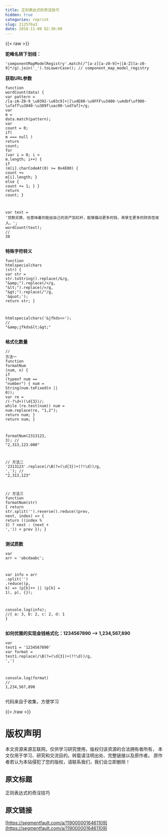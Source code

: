 ```yaml
---
title: 正则表达式的奇淫技巧
hidden: true
categories: reprint
slug: 212576a3
date: 2018-11-08 02:30:09
---
```


{{< raw >}}
<p><strong>&#x9A7C;&#x5CF0;&#x540D;&#x8F6C;&#x4E0B;&#x5212;&#x7EBF;&#xFF1A;</strong></p><div class="widget-codetool" style="display:none"><div class="widget-codetool--inner"><span class="selectCode code-tool" data-toggle="tooltip" data-placement="top" title="" data-original-title="&#x5168;&#x9009;"></span> <span type="button" class="copyCode code-tool" data-toggle="tooltip" data-placement="top" data-clipboard-text="&apos;componentMapModelRegistry&apos;.match(/^[a-z][a-z0-9]+|[A-Z][a-z0-9]*/g).join(&apos;_&apos;).toLowerCase(); // component_map_model_registry" title="" data-original-title="&#x590D;&#x5236;"></span> <span type="button" class="saveToNote code-tool" data-toggle="tooltip" data-placement="top" title="" data-original-title="&#x653E;&#x8FDB;&#x7B14;&#x8BB0;"></span></div></div><pre class="hljs markdown"><code style="word-break:break-word;white-space:initial">&apos;componentMapModelRegistry&apos;.match(/^[<span class="hljs-string">a-z</span>][<span class="hljs-symbol">a-z0-9</span>]+|[<span class="hljs-string">A-Z</span>][<span class="hljs-symbol">a-z0-9</span>]*/g).join(&apos;<span class="hljs-emphasis">_&apos;).toLowerCase(); // component_</span>map<span class="hljs-emphasis">_model_</span>registry</code></pre><p><strong>&#x83B7;&#x53D6;URL&#x53C2;&#x6570;</strong></p><div class="widget-codetool" style="display:none"><div class="widget-codetool--inner"><span class="selectCode code-tool" data-toggle="tooltip" data-placement="top" title="" data-original-title="&#x5168;&#x9009;"></span> <span type="button" class="copyCode code-tool" data-toggle="tooltip" data-placement="top" data-clipboard-text="function wordCount(data) {
  var pattern = /[a-zA-Z0-9_\u0392-\u03c9]+|[\u4E00-\u9FFF\u3400-\u4dbf\uf900-\ufaff\u3040-\u309f\uac00-\ud7af]+/g;
  var m = data.match(pattern);
  var count = 0;
  if( m === null ) return count;
  for (var i = 0; i &lt; m.length; i++) {
    if (m[i].charCodeAt(0) &gt;= 0x4E00) {
      count += m[i].length;
    } else {
      count += 1;
    }
  }
  return count;
}

var text = &apos;&#x8D37;&#x6B3E;&#x4E70;&#x623F;&#xFF0C;&#x4E5F;&#x610F;&#x5473;&#x7740;&#x4F60;&#x80FD;&#x7ED9;&#x81EA;&#x5DF1;&#x7684;&#x8D44;&#x4EA7;&#x52A0;&#x6760;&#x6746;&#xFF0C;&#x80FD;&#x591F;&#x64AC;&#x52A8;&#x66F4;&#x591A;&#x7684;&#x94B1;&#xFF0C;&#x6765;&#x5B73;&#x751F;&#x66F4;&#x591A;&#x7684;&#x8D22;&#x52A1;&#x6027;&#x6536;&#x5165;&#x3002;&apos;;
wordCount(text); // 38" title="" data-original-title="&#x590D;&#x5236;"></span> <span type="button" class="saveToNote code-tool" data-toggle="tooltip" data-placement="top" title="" data-original-title="&#x653E;&#x8FDB;&#x7B14;&#x8BB0;"></span></div></div><pre class="hljs stata"><code>function <span class="hljs-built_in">wordCount</span>(data) {
  <span class="hljs-keyword">var</span> pattern = /[a-zA-Z0-9_\u0392-\u03c9]+|[\u4E00-\u9FFF\u3400-\u4dbf\uf900-\ufaff\u3040-\u309f\uac00-\ud7af]+/<span class="hljs-keyword">g</span>;
  <span class="hljs-keyword">var</span> <span class="hljs-keyword">m</span> = data.<span class="hljs-built_in">match</span>(pattern);
  <span class="hljs-keyword">var</span> <span class="hljs-keyword">count</span> = 0;
  <span class="hljs-keyword">if</span>( <span class="hljs-keyword">m</span> === null ) <span class="hljs-keyword">return</span> <span class="hljs-keyword">count</span>;
  <span class="hljs-keyword">for</span> (<span class="hljs-keyword">var</span> i = 0; i &lt; <span class="hljs-keyword">m</span>.length; i++) {
    <span class="hljs-keyword">if</span> (<span class="hljs-keyword">m</span>[i].charCodeAt(0) &gt;= 0x4E00) {
      <span class="hljs-keyword">count</span> += <span class="hljs-keyword">m</span>[i].length;
    } <span class="hljs-keyword">else</span> {
      <span class="hljs-keyword">count</span> += 1;
    }
  }
  <span class="hljs-keyword">return</span> <span class="hljs-keyword">count</span>;
}

<span class="hljs-keyword">var</span> text = &apos;&#x8D37;&#x6B3E;&#x4E70;&#x623F;&#xFF0C;&#x4E5F;&#x610F;&#x5473;&#x7740;&#x4F60;&#x80FD;&#x7ED9;&#x81EA;&#x5DF1;&#x7684;&#x8D44;&#x4EA7;&#x52A0;&#x6760;&#x6746;&#xFF0C;&#x80FD;&#x591F;&#x64AC;&#x52A8;&#x66F4;&#x591A;&#x7684;&#x94B1;&#xFF0C;&#x6765;&#x5B73;&#x751F;&#x66F4;&#x591A;&#x7684;&#x8D22;&#x52A1;&#x6027;&#x6536;&#x5165;&#x3002;&apos;;
<span class="hljs-built_in">wordCount</span>(text); <span class="hljs-comment">// 38</span></code></pre><p><strong>&#x7279;&#x6B8A;&#x5B57;&#x7B26;&#x8F6C;&#x4E49;</strong></p><div class="widget-codetool" style="display:none"><div class="widget-codetool--inner"><span class="selectCode code-tool" data-toggle="tooltip" data-placement="top" title="" data-original-title="&#x5168;&#x9009;"></span> <span type="button" class="copyCode code-tool" data-toggle="tooltip" data-placement="top" data-clipboard-text="function htmlspecialchars (str) {
  var str = str.toString().replace(/&amp;/g, &quot;&amp;amp;&quot;).replace(/&lt;/g, &quot;&amp;lt;&quot;).replace(/&gt;/g, &quot;&amp;gt;&quot;).replace(/&quot;/g, &apos;&amp;quot;&apos;);
  return str;
}

htmlspecialchars(&apos;&amp;jfkds&lt;&gt;&apos;); // &quot;&amp;amp;jfkds&amp;lt;&amp;gt;&quot;" title="" data-original-title="&#x590D;&#x5236;"></span> <span type="button" class="saveToNote code-tool" data-toggle="tooltip" data-placement="top" title="" data-original-title="&#x653E;&#x8FDB;&#x7B14;&#x8BB0;"></span></div></div><pre class="hljs javascript"><code><span class="hljs-function"><span class="hljs-keyword">function</span> <span class="hljs-title">htmlspecialchars</span> (<span class="hljs-params">str</span>) </span>{
  <span class="hljs-keyword">var</span> str = str.toString().replace(<span class="hljs-regexp">/&amp;/g</span>, <span class="hljs-string">&quot;&amp;amp;&quot;</span>).replace(<span class="hljs-regexp">/&lt;/g</span>, <span class="hljs-string">&quot;&amp;lt;&quot;</span>).replace(<span class="hljs-regexp">/&gt;/g</span>, <span class="hljs-string">&quot;&amp;gt;&quot;</span>).replace(<span class="hljs-regexp">/&quot;/g</span>, <span class="hljs-string">&apos;&amp;quot;&apos;</span>);
  <span class="hljs-keyword">return</span> str;
}

htmlspecialchars(<span class="hljs-string">&apos;&amp;jfkds&lt;&gt;&apos;</span>); <span class="hljs-comment">// &quot;&amp;amp;jfkds&amp;lt;&amp;gt;&quot;</span></code></pre><p><strong>&#x683C;&#x5F0F;&#x5316;&#x6570;&#x91CF;</strong></p><div class="widget-codetool" style="display:none"><div class="widget-codetool--inner"><span class="selectCode code-tool" data-toggle="tooltip" data-placement="top" title="" data-original-title="&#x5168;&#x9009;"></span> <span type="button" class="copyCode code-tool" data-toggle="tooltip" data-placement="top" data-clipboard-text="// &#x65B9;&#x6CD5;&#x4E00;
function formatNum (num, n) {
  if (typeof num == &quot;number&quot;) {
    num = String(num.toFixed(n || 0));
    var re = /(-?\d+)(\d{3})/;
    while (re.test(num)) num = num.replace(re, &quot;$1,$2&quot;);
    return num;
  }
  return num;
}

formatNum(2313123, 3); // &quot;2,313,123.000&quot;

// &#x65B9;&#x6CD5;&#x4E8C;
&apos;2313123&apos;.replace(/\B(?=(\d{3})+(?!\d))/g, &apos;,&apos;); // &quot;2,313,123&quot;

// &#x65B9;&#x6CD5;&#x4E09;
function formatNum(str) {
  return str.split(&apos;&apos;).reverse().reduce((prev, next, index) =&gt; {
    return ((index % 3) ? next : (next + &apos;,&apos;)) + prev
  });
}
" title="" data-original-title="&#x590D;&#x5236;"></span> <span type="button" class="saveToNote code-tool" data-toggle="tooltip" data-placement="top" title="" data-original-title="&#x653E;&#x8FDB;&#x7B14;&#x8BB0;"></span></div></div><pre class="hljs javascript"><code><span class="hljs-comment">// &#x65B9;&#x6CD5;&#x4E00;</span>
<span class="hljs-function"><span class="hljs-keyword">function</span> <span class="hljs-title">formatNum</span> (<span class="hljs-params">num, n</span>) </span>{
  <span class="hljs-keyword">if</span> (<span class="hljs-keyword">typeof</span> num == <span class="hljs-string">&quot;number&quot;</span>) {
    num = <span class="hljs-built_in">String</span>(num.toFixed(n || <span class="hljs-number">0</span>));
    <span class="hljs-keyword">var</span> re = <span class="hljs-regexp">/(-?\d+)(\d{3})/</span>;
    <span class="hljs-keyword">while</span> (re.test(num)) num = num.replace(re, <span class="hljs-string">&quot;$1,$2&quot;</span>);
    <span class="hljs-keyword">return</span> num;
  }
  <span class="hljs-keyword">return</span> num;
}

formatNum(<span class="hljs-number">2313123</span>, <span class="hljs-number">3</span>); <span class="hljs-comment">// &quot;2,313,123.000&quot;</span>

<span class="hljs-comment">// &#x65B9;&#x6CD5;&#x4E8C;</span>
<span class="hljs-string">&apos;2313123&apos;</span>.replace(<span class="hljs-regexp">/\B(?=(\d{3})+(?!\d))/g</span>, <span class="hljs-string">&apos;,&apos;</span>); <span class="hljs-comment">// &quot;2,313,123&quot;</span>

<span class="hljs-comment">// &#x65B9;&#x6CD5;&#x4E09;</span>
<span class="hljs-function"><span class="hljs-keyword">function</span> <span class="hljs-title">formatNum</span>(<span class="hljs-params">str</span>) </span>{
  <span class="hljs-keyword">return</span> str.split(<span class="hljs-string">&apos;&apos;</span>).reverse().reduce(<span class="hljs-function">(<span class="hljs-params">prev, next, index</span>) =&gt;</span> {
    <span class="hljs-keyword">return</span> ((index % <span class="hljs-number">3</span>) ? next : (next + <span class="hljs-string">&apos;,&apos;</span>)) + prev
  });
}
</code></pre><p><strong>&#x6D4B;&#x8BD5;&#x8D28;&#x6570;</strong></p><div class="widget-codetool" style="display:none"><div class="widget-codetool--inner"><span class="selectCode code-tool" data-toggle="tooltip" data-placement="top" title="" data-original-title="&#x5168;&#x9009;"></span> <span type="button" class="copyCode code-tool" data-toggle="tooltip" data-placement="top" data-clipboard-text="var arr = &apos;abcdaabc&apos;;

var info = arr
    .split(&apos;&apos;)
    .reduce((p, k) =&gt; (p[k]++ || (p[k] = 1), p), {});

console.log(info); //{ a: 3, b: 2, c: 2, d: 1 }" title="" data-original-title="&#x590D;&#x5236;"></span> <span type="button" class="saveToNote code-tool" data-toggle="tooltip" data-placement="top" title="" data-original-title="&#x653E;&#x8FDB;&#x7B14;&#x8BB0;"></span></div></div><pre class="hljs javascript"><code><span class="hljs-keyword">var</span> arr = <span class="hljs-string">&apos;abcdaabc&apos;</span>;

<span class="hljs-keyword">var</span> info = arr
    .split(<span class="hljs-string">&apos;&apos;</span>)
    .reduce(<span class="hljs-function">(<span class="hljs-params">p, k</span>) =&gt;</span> (p[k]++ || (p[k] = <span class="hljs-number">1</span>), p), {});

<span class="hljs-built_in">console</span>.log(info); <span class="hljs-comment">//{ a: 3, b: 2, c: 2, d: 1 }</span></code></pre><p><strong>&#x5982;&#x4F55;&#x4F18;&#x96C5;&#x7684;&#x5B9E;&#x73B0;&#x91D1;&#x94B1;&#x683C;&#x5F0F;&#x5316;&#xFF1A;1234567890 --&gt; 1,234,567,890</strong></p><div class="widget-codetool" style="display:none"><div class="widget-codetool--inner"><span class="selectCode code-tool" data-toggle="tooltip" data-placement="top" title="" data-original-title="&#x5168;&#x9009;"></span> <span type="button" class="copyCode code-tool" data-toggle="tooltip" data-placement="top" data-clipboard-text="var test1 = &apos;1234567890&apos;
var format = test1.replace(/\B(?=(\d{3})+(?!\d))/g, &apos;,&apos;)

console.log(format) // 1,234,567,890" title="" data-original-title="&#x590D;&#x5236;"></span> <span type="button" class="saveToNote code-tool" data-toggle="tooltip" data-placement="top" title="" data-original-title="&#x653E;&#x8FDB;&#x7B14;&#x8BB0;"></span></div></div><pre class="hljs javascript"><code><span class="hljs-keyword">var</span> test1 = <span class="hljs-string">&apos;1234567890&apos;</span>
<span class="hljs-keyword">var</span> format = test1.replace(<span class="hljs-regexp">/\B(?=(\d{3})+(?!\d))/g</span>, <span class="hljs-string">&apos;,&apos;</span>)

<span class="hljs-built_in">console</span>.log(format) <span class="hljs-comment">// 1,234,567,890</span></code></pre><p>&#x4EE3;&#x7801;&#x6765;&#x81EA;&#x4E8E;&#x6536;&#x96C6;&#xFF0C;&#x65B9;&#x4FBF;&#x5B66;&#x4E60;</p>
{{< /raw >}}

# 版权声明
本文资源来源互联网，仅供学习研究使用，版权归该资源的合法拥有者所有，
本文仅用于学习、研究和交流目的。转载请注明出处、完整链接以及原作者。
原作者若认为本站侵犯了您的版权，请联系我们，我们会立即删除！

## 原文标题
正则表达式的奇淫技巧

## 原文链接
[https://segmentfault.com/a/1190000016461109](https://segmentfault.com/a/1190000016461109)


